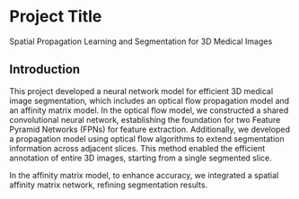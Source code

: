 # Project Title
Spatial Propagation Learning and Segmentation for 3D Medical Images
## Introduction
This project developed a neural network model for efficient 3D medical image segmentation, which includes an optical flow propagation model and an affinity matrix model. 
In the optical flow model, we constructed a shared convolutional neural network, establishing the foundation for two Feature Pyramid Networks (FPNs) for feature extraction. 
Additionally, we developed a propagation model using optical flow algorithms to extend segmentation information across adjacent slices. 
This method enabled the efficient annotation of entire 3D images, starting from a single segmented slice.

In the affinity matrix model, to enhance accuracy, we integrated a spatial affinity matrix network, refining segmentation results.
